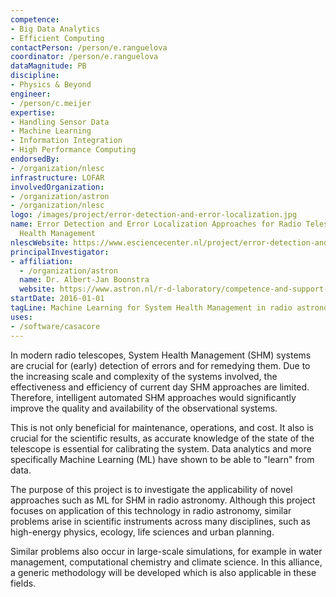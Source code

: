 ```yaml
---
competence:
- Big Data Analytics
- Efficient Computing
contactPerson: /person/e.ranguelova
coordinator: /person/e.ranguelova
dataMagnitude: PB
discipline:
- Physics & Beyond
engineer:
- /person/c.meijer
expertise:
- Handling Sensor Data
- Machine Learning
- Information Integration
- High Performance Computing
endorsedBy:
- /organization/nlesc
infrastructure: LOFAR
involvedOrganization:
- /organization/astron
- /organization/nlesc
logo: /images/project/error-detection-and-error-localization.jpg
name: Error Detection and Error Localization Approaches for Radio Telescope System
  Health Management
nlescWebsite: https://www.esciencecenter.nl/project/error-detection-and-error-localization
principalInvestigator:
- affiliation:
  - /organization/astron
  name: Dr. Albert-Jan Boonstra
  website: https://www.astron.nl/r-d-laboratory/competence-and-support-groups/staff/albert-jan-boonstra/albert-jan-boonstra
startDate: 2016-01-01
tagLine: Machine Learning for System Health Management in radio astronomy
uses:
- /software/casacore
---
```

In modern radio telescopes, System Health Management (SHM) systems are
crucial for (early) detection of errors and for remedying them. Due to
the increasing scale and complexity of the systems involved, the
effectiveness and efficiency of current day SHM approaches are
limited. Therefore, intelligent automated SHM approaches would
significantly improve the quality and availability of the
observational systems.

This is not only beneficial for maintenance, operations, and cost. It
also is crucial for the scientific results, as accurate knowledge of
the state of the telescope is essential for calibrating the
system. Data analytics and more specifically Machine Learning (ML)
have shown to be able to "learn" from data.

The purpose of this project is to investigate the applicability of
novel approaches such as ML for SHM in radio astronomy. Although this
project focuses on application of this technology in radio astronomy,
similar problems arise in scientific instruments across many
disciplines, such as high-energy physics, ecology, life sciences and
urban planning.


Similar problems also occur in large-scale simulations, for example in
water management, computational chemistry and climate science. In this
alliance, a generic methodology will be developed which is also
applicable in these fields.
